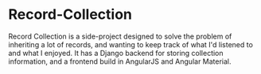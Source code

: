 # Record-Collection

Record Collection is a side-project designed to solve the problem of inheriting a lot of records, and wanting to keep track of what I'd listened to and what I enjoyed.
It has a Django backend for storing collection information, and a frontend build in AngularJS and Angular Material.
